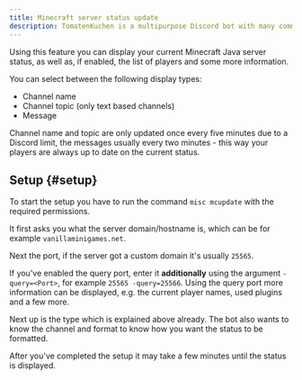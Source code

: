 ```yaml
---
title: Minecraft server status update
description: TomatenKuchen is a multipurpose Discord bot with many common and innovative features for your server. Display the current status of a Minecraft server in a channel name or topic, or in a message.
---
```


Using this feature you can display your current Minecraft Java server status, as well as, if enabled, the list of players and some more information.

You can select between the following display types:
- Channel name
- Channel topic (only text based channels)
- Message

Channel name and topic are only updated once every five minutes due to a Discord limit, the messages usually every two minutes - this way your players are always up to date on the current status.

## Setup {#setup}

To start the setup you have to run the command `misc mcupdate` with the required permissions.

It first asks you what the server domain/hostname is, which can be for example `vanillaminigames.net`.

Next the port, if the server got a custom domain it's usually `25565`.

If you've enabled the query port, enter it **additionally** using the argument `-query=<Port>`, for example `25565 -query=25566`.
Using the query port more information can be displayed, e.g. the current player names, used plugins and a few more.

Next up is the type which is explained above already.
The bot also wants to know the channel and format to know how you want the status to be formatted.

After you've completed the setup it may take a few minutes until the status is displayed.
